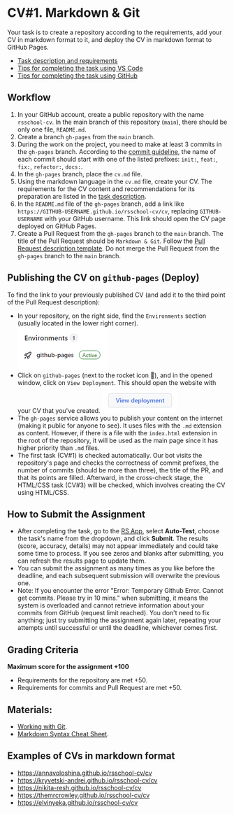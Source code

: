 # CV#1. Markdown & Git

Your task is to create a repository according to the requirements, add your CV in markdown format to it, and deploy the CV in markdown format to GitHub Pages.

- [Task description and requirements](https://github.com/rolling-scopes-school/tasks/blob/master/tasks/cv/en/cv.md#%D1%81%D0%BE%D0%B4%D0%B5%D1%80%D0%B6%D0%B0%D0%BD%D0%B8%D0%B5-cv)
- [Tips for completing the task using VS Code](cv-hints.md)
- [Tips for completing the task using GitHub](cv-github-hints.md)

## Workflow
1. In your GitHub account, create a public repository with the name `rsschool-cv`. In the main branch of this repository (`main`), there should be only one file, `README.md`.
2. Create a branch `gh-pages` from the `main` branch.
3. During the work on the project, you need to make at least 3 commits in the `gh-pages` branch. According to the [commit guideline](https://docs.rs.school/#/en/git-convention), the name of each commit should start with one of the listed prefixes: `init:`, `feat:`, `fix:`, `refactor:`, `docs:`.
4. In the `gh-pages` branch, place the `cv.md` file.
5. Using the markdown language in the `cv.md` file, create your CV. The requirements for the CV content and recommendations for its preparation are listed in the [task description](cv.md#cv-contents).
6. In the `README.md` file of the `gh-pages` branch, add a link like `https://GITHUB-USERNAME.github.io/rsschool-cv/cv`, replacing `GITHUB-USERNAME` with your GitHub username. This link should open the CV page deployed on GitHub Pages.
7. Create a Pull Request from the `gh-pages` branch to the `main` branch. The title of the Pull Request should be `Markdown & Git`. Follow the [Pull Request description template](https://docs.rs.school/#/en/pull-request-review-process?id=Требования-к-pull-request-pr). Do not merge the Pull Request from the `gh-pages` branch to the `main` branch.

## Publishing the CV on `github-pages` (Deploy)
To find the link to your previously published CV (and add it to the third point of the Pull Request description):
- In your repository, on the right side, find the `Environments` section (usually located in the lower right corner).
![github](../images/find_deploy_01.png)
- Click on `github-pages` (next to the rocket icon 🚀), and in the opened window, click on `View Deployment`. This should open the website with your CV that you've created.
![github](../images/find_deploy_02.png)
- The `gh-pages` service allows you to publish your content on the internet (making it public for anyone to see). It uses files with the `.md` extension as content. However, if there is a file with the `index.html` extension in the root of the repository, it will be used as the main page since it has higher priority than `.md` files.
- The first task (CV#1) is checked automatically. Our bot visits the repository's page and checks the correctness of commit prefixes, the number of commits (should be more than three), the title of the PR, and that its points are filled. Afterward, in the cross-check stage, the HTML/CSS task (CV#3) will be checked, which involves creating the CV using HTML/CSS.
  
## How to Submit the Assignment
- After completing the task, go to the [RS App](https://app.rs.school/), select **Auto-Test**, choose the task's name from the dropdown, and click **Submit**. The results (score, accuracy, details) may not appear immediately and could take some time to process. If you see zeros and blanks after submitting, you can refresh the results page to update them.
- You can submit the assignment as many times as you like before the deadline, and each subsequent submission will overwrite the previous one.
- Note: If you encounter the error "Error: Temporary Github Error. Cannot get commits. Please try in 10 mins." when submitting, it means the system is overloaded and cannot retrieve information about your commits from GitHub (request limit reached). You don't need to fix anything; just try submitting the assignment again later, repeating your attempts until successful or until the deadline, whichever comes first.

## Grading Criteria
**Maximum score for the assignment +100**
- Requirements for the repository are met +50.
- Requirements for commits and Pull Request are met +50.

## Materials:
- [Working with Git](git.md).
- [Markdown Syntax Cheat Sheet](https://ydmitry.ru/blog/rukovodstvo-po-markdown-dlya-uproshcheniya-veb-razrabotki/).

## Examples of CVs in markdown format
- https://annavoloshina.github.io/rsschool-cv/cv
- https://kryvetski-andrei.github.io/rsschool-cv/cv
- https://nikita-resh.github.io/rsschool-cv/cv
- https://themrcrowley.github.io/rsschool-cv/cv
- https://elvinyeka.github.io/rsschool-cv/cv
